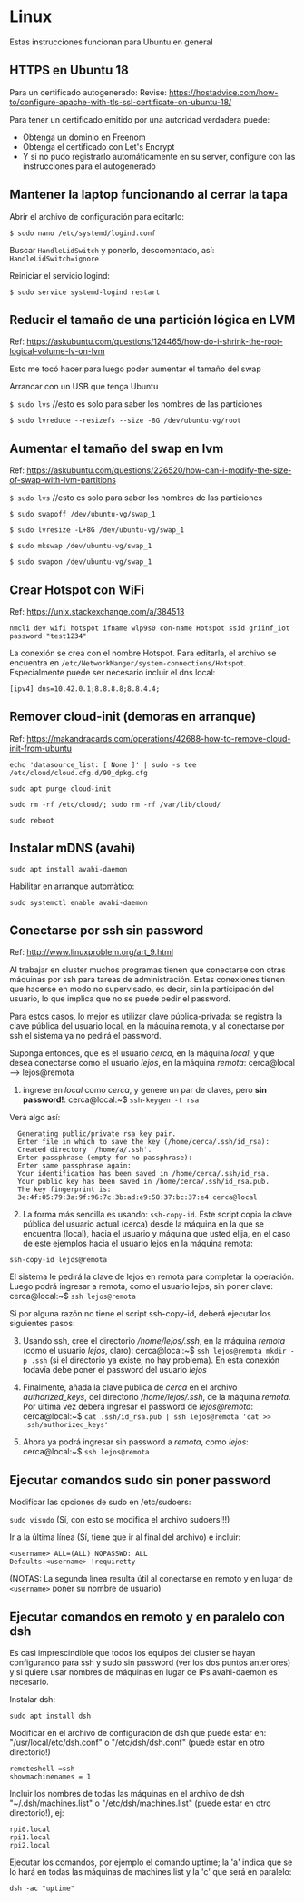 # Linux

Estas instrucciones funcionan para Ubuntu en general

## HTTPS en Ubuntu 18

Para un certificado autogenerado:
Revise: https://hostadvice.com/how-to/configure-apache-with-tls-ssl-certificate-on-ubuntu-18/

Para tener un certificado emitido por una autoridad verdadera puede:
- Obtenga un dominio en Freenom
- Obtenga el certificado con Let's Encrypt
- Y si no pudo registrarlo automáticamente en su server, configure con las instrucciones para el autogenerado

## Mantener la laptop funcionando al cerrar la tapa

Abrir el archivo de configuración para editarlo:

`$ sudo nano /etc/systemd/logind.conf`

Buscar `HandleLidSwitch` y ponerlo, descomentado, así: `HandleLidSwitch=ignore`

Reiniciar el servicio logind:

`$ sudo service systemd-logind restart`

## Reducir el tamaño de una partición lógica en LVM

Ref: https://askubuntu.com/questions/124465/how-do-i-shrink-the-root-logical-volume-lv-on-lvm

Esto me tocó hacer para luego poder aumentar el tamaño del swap

Arrancar con un USB que tenga Ubuntu

`$ sudo lvs` //esto es solo para saber los nombres de las particiones

`$ sudo lvreduce --resizefs --size -8G /dev/ubuntu-vg/root`


## Aumentar el tamaño del swap en lvm

Ref: https://askubuntu.com/questions/226520/how-can-i-modify-the-size-of-swap-with-lvm-partitions

`$ sudo lvs` //esto es solo para saber los nombres de las particiones

`$ sudo swapoff /dev/ubuntu-vg/swap_1`

`$ sudo lvresize -L+8G /dev/ubuntu-vg/swap_1`

`$ sudo mkswap /dev/ubuntu-vg/swap_1`

`$ sudo swapon /dev/ubuntu-vg/swap_1`

## Crear Hotspot con WiFi

Ref: https://unix.stackexchange.com/a/384513

`nmcli dev wifi hotspot ifname wlp9s0 con-name Hotspot ssid griinf_iot password "test1234"`

La conexión se crea con el nombre Hotspot. Para editarla, el archivo se encuentra en `/etc/NetworkManger/system-connections/Hotspot`. Especialmente puede ser necesario incluir el dns local:

`[ipv4]
dns=10.42.0.1;8.8.8.8;8.8.4.4;`

## Remover cloud-init (demoras en arranque)

Ref: https://makandracards.com/operations/42688-how-to-remove-cloud-init-from-ubuntu

`echo 'datasource_list: [ None ]' | sudo -s tee /etc/cloud/cloud.cfg.d/90_dpkg.cfg`

`sudo apt purge cloud-init`

`sudo rm -rf /etc/cloud/; sudo rm -rf /var/lib/cloud/`

`sudo reboot`

## Instalar mDNS (avahi)

`sudo apt install avahi-daemon`

Habilitar en arranque automàtico:

`sudo systemctl enable avahi-daemon`

## Conectarse por ssh sin password

Ref: http://www.linuxproblem.org/art_9.html

Al trabajar en cluster muchos programas tienen que conectarse con otras máquinas por ssh para tareas de administración. Estas conexiones tienen que hacerse en modo no supervisado, es decir, sin la participación del usuario, lo que implica que no se puede pedir el password.

Para estos casos, lo mejor es utilizar clave pública-privada: se registra la clave pública del usuario local, en la máquina remota, y al conectarse por ssh el sistema ya no pedirá el password.

Suponga entonces, que es el usuario *cerca*, en la máquina *local*, y que desea conectarse como el usuario *lejos*, en la máquina *remota*: cerca@local --> lejos@remota

1) ingrese en *local* como *cerca*, y genere un par de claves, pero **sin password!**: cerca@local:~$ `ssh-keygen -t rsa`

Verá algo así:
```
  Generating public/private rsa key pair.
  Enter file in which to save the key (/home/cerca/.ssh/id_rsa): 
  Created directory '/home/a/.ssh'.
  Enter passphrase (empty for no passphrase): 
  Enter same passphrase again: 
  Your identification has been saved in /home/cerca/.ssh/id_rsa.
  Your public key has been saved in /home/cerca/.ssh/id_rsa.pub.
  The key fingerprint is:
  3e:4f:05:79:3a:9f:96:7c:3b:ad:e9:58:37:bc:37:e4 cerca@local
```
2) La forma más sencilla es usando: `ssh-copy-id`. Este script copia la clave pública del usuario actual (cerca) desde la máquina en la que se encuentra (local), hacia el usuario y máquina que usted elija, en el caso de este ejemplos hacia el usuario lejos en la máquina remota:

`ssh-copy-id lejos@remota`

El sistema le pedirá la clave de lejos en remota para completar la operación. Luego podrá ingresar a remota, como el usuario lejos, sin poner clave: cerca@local:~$ `ssh lejos@remota`

Si por alguna razón no tiene el script ssh-copy-id, deberá ejecutar los siguientes pasos:

3) Usando ssh, cree el directorio */home/lejos/.ssh*, en la máquina *remota* (como el usuario *lejos*, claro): cerca@local:~$ `ssh lejos@remota mkdir -p .ssh` (si el directorio ya existe, no hay problema). En esta conexión todavía debe poner el password del usuario *lejos*

4) Finalmente, añada la clave pública de *cerca* en el archivo *authorized_keys*, del directorio */home/lejos/.ssh*, de la máquina *remota*. Por última vez deberá ingresar el password de *lejos@remota*: cerca@local:~$ `cat .ssh/id_rsa.pub | ssh lejos@remota 'cat >> .ssh/authorized_keys'`

5) Ahora ya podrá ingresar sin password a *remota*, como *lejos*: cerca@local:~$ `ssh lejos@remota`

## Ejecutar comandos sudo sin poner password

Modificar las opciones de sudo en /etc/sudoers:

`sudo visudo` (Sí, con esto se modifica el archivo sudoers!!!)

Ir a la última línea (Sí, tiene que ir al final del archivo) e incluir:
```
<username> ALL=(ALL) NOPASSWD: ALL
Defaults:<username>	!requiretty
```
(NOTAS: La segunda línea resulta útil al conectarse en remoto y en lugar de `<username>` poner su nombre de usuario)

## Ejecutar comandos en remoto y en paralelo con dsh

Es casi imprescindible que todos los equipos del cluster se hayan configurando para ssh y sudo sin password (ver los dos puntos anteriores) y si quiere usar nombres de máquinas en lugar de IPs avahi-daemon es necesario.

Instalar dsh:

`sudo apt install dsh`

Modificar en el archivo de configuración de dsh que puede estar en: "/usr/local/etc/dsh.conf" o "/etc/dsh/dsh.conf" (puede estar en otro directorio!)
```
remoteshell =ssh  
showmachinenames = 1
```
Incluir los nombres de todas las máquinas en el archivo de dsh "~/.dsh/machines.list" o "/etc/dsh/machines.list" (puede estar en otro directorio!), ej:
```
rpi0.local
rpi1.local
rpi2.local
```
Ejecutar los comandos, por ejemplo el comando uptime; la 'a' indica que se lo hará en todas las máquinas de machines.list y la 'c' que será en paralelo:

`dsh -ac "uptime"`
